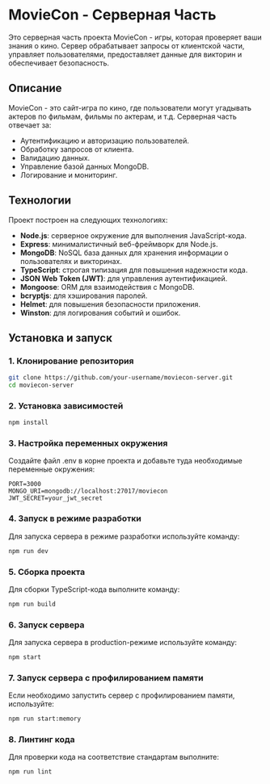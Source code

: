 # MovieCon - Серверная Часть

Это серверная часть проекта MovieCon - игры, которая проверяет ваши знания о кино. Сервер обрабатывает запросы от клиентской части, управляет пользователями, предоставляет данные для викторин и обеспечивает безопасность.

## Описание

MovieCon - это сайт-игра по кино, где пользователи могут угадывать актеров по фильмам, фильмы по актерам, и т.д. Серверная часть отвечает за:

- Аутентификацию и авторизацию пользователей.
- Обработку запросов от клиента.
- Валидацию данных.
- Управление базой данных MongoDB.
- Логирование и мониторинг.

## Технологии

Проект построен на следующих технологиях:

- **Node.js**: серверное окружение для выполнения JavaScript-кода.
- **Express**: минималистичный веб-фреймворк для Node.js.
- **MongoDB**: NoSQL база данных для хранения информации о пользователях и викторинах.
- **TypeScript**: строгая типизация для повышения надежности кода.
- **JSON Web Token (JWT)**: для управления аутентификацией.
- **Mongoose**: ORM для взаимодействия с MongoDB.
- **bcryptjs**: для хэширования паролей.
- **Helmet**: для повышения безопасности приложения.
- **Winston**: для логирования событий и ошибок.

## Установка и запуск

### 1. Клонирование репозитория

```bash
git clone https://github.com/your-username/moviecon-server.git
cd moviecon-server
```

### 2. Установка зависимостей

```bash
npm install
```

### 3. Настройка переменных окружения

Создайте файл .env в корне проекта и добавьте туда необходимые переменные окружения:

```env
PORT=3000
MONGO_URI=mongodb://localhost:27017/moviecon
JWT_SECRET=your_jwt_secret
```

### 4. Запуск в режиме разработки

Для запуска сервера в режиме разработки используйте команду:

```bash
npm run dev
```

### 5. Сборка проекта

Для сборки TypeScript-кода выполните команду:

```bash
npm run build
```

### 6. Запуск сервера

Для запуска сервера в production-режиме используйте команду:

```bash
npm start
```

### 7. Запуск сервера с профилированием памяти

Если необходимо запустить сервер с профилированием памяти, используйте:

```bash
npm run start:memory
```

### 8. Линтинг кода

Для проверки кода на соответствие стандартам выполните:

```bash
npm run lint
```
